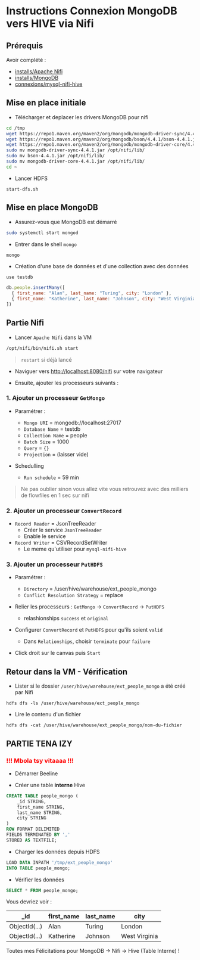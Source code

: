 # Instructions Connexion MongoDB vers HIVE via Nifi

## Prérequis

Avoir complété :

* [installs/Apache Nifi](https://github.com/kkn1ttz/TP-M/tree/master/installs/Apache%20Nifi)
* [installs/MongoDB](https://github.com/kkn1ttz/TP-M/tree/master/installs/Mongo%20DB)
* [connexions/mysql-nifi-hive](https://github.com/kkn1ttz/TP-M/tree/master/connexions/mysql-nifi-hive)

## Mise en place initiale


* Télécharger et deplacer les drivers MongoDB pour nifi

```bash
cd /tmp
wget https://repo1.maven.org/maven2/org/mongodb/mongodb-driver-sync/4.4.1/mongodb-driver-sync-4.4.1.jar -O mongodb-driver-sync-4.4.1.jar
wget https://repo1.maven.org/maven2/org/mongodb/bson/4.4.1/bson-4.4.1.jar -O bson-4.4.1.jar
wget https://repo1.maven.org/maven2/org/mongodb/mongodb-driver-core/4.4.1/mongodb-driver-core-4.4.1.jar -O mongodb-driver-core-4.4.1.jar
sudo mv mongodb-driver-sync-4.4.1.jar /opt/nifi/lib/
sudo mv bson-4.4.1.jar /opt/nifi/lib/
sudo mv mongodb-driver-core-4.4.1.jar /opt/nifi/lib/
cd ~
```

* Lancer HDFS

```
start-dfs.sh
```

## Mise en place MongoDB

* Assurez-vous que MongoDB est démarré

```bash
sudo systemctl start mongod
```


* Entrer dans le shell `mongo`
```
mongo
```

* Création d'une base de données et d'une collection avec des données

```javascript
use testdb

db.people.insertMany([
  { first_name: "Alan", last_name: "Turing", city: "London" },
  { first_name: "Katherine", last_name: "Johnson", city: "West Virginia" }
])
```


## Partie Nifi

* Lancer `Apache Nifi` dans la VM

```bash
/opt/nifi/bin/nifi.sh start
```

> `restart` si déjà lancé

* Naviguer vers [http://localhost:8080/nifi](http://localhost:8080/nifi) sur votre navigateur


* Ensuite, ajouter les processeurs suivants :

### 1. Ajouter un processeur `GetMongo`

* Paramétrer :

  * `Mongo URI` = mongodb://localhost:27017
  * `Database Name` = testdb
  * `Collection Name` = people
  * `Batch Size` = 1000
  * `Query` = `{}`
  * `Projection` = (laisser vide)

* Schedulling
  * `Run schedule` = 59 min
> Ne pas oublier sinon vous allez vite vous retrouvez avec des milliers de flowfiles en 1 sec sur nifi

### 2. Ajouter un processeur `ConvertRecord`

* `Record Reader` = JsonTreeReader
  * Créer le service `JsonTreeReader`
  * Enable le service
* `Record Writer` = CSVRecordSetWriter
  * Le meme qu'utiliser pour `mysql-nifi-hive`

### 3. Ajouter un processeur `PutHDFS`

* Paramétrer :

  * `Directory` = /user/hive/warehouse/ext_people_mongo
  * `Conflict Resolution Strategy` = replace

* Relier les processeurs : `GetMongo` -> `ConvertRecord` -> `PutHDFS`
  * relashionships `success` et `original`

* Configurer `ConvertRecord` et `PutHDFS` pour qu'ils soient `valid`

  * Dans `Relationships`, choisir `terminate` pour `failure`

* Click droit sur le canvas puis `Start`

## Retour dans la VM - Vérification

* Lister si le dossier `/user/hive/warehouse/ext_people_mongo` a été créé par Nifi

```
hdfs dfs -ls /user/hive/warehouse/ext_people_mongo
```

* Lire le contenu d'un fichier

```
hdfs dfs -cat /user/hive/warehouse/ext_people_mongo/nom-du-fichier
```

## PARTIE TENA IZY
### <span style="color: red">!!! Mbola tsy vitaaaa !!!</span>


* Démarrer Beeline

* Créer une table **interne** Hive

```sql
CREATE TABLE people_mongo (
    _id STRING,
    first_name STRING,
    last_name STRING,
    city STRING
)
ROW FORMAT DELIMITED
FIELDS TERMINATED BY ','
STORED AS TEXTFILE;
```

* Charger les données depuis HDFS

```sql
LOAD DATA INPATH '/tmp/ext_people_mongo'
INTO TABLE people_mongo;
```

* Vérifier les données

```sql
SELECT * FROM people_mongo;
```

Vous devriez voir :

| \_id          | first\_name | last\_name | city          |
| ------------- | ----------- | ---------- | ------------- |
| ObjectId(...) | Alan        | Turing     | London        |
| ObjectId(...) | Katherine   | Johnson    | West Virginia |

Toutes mes Félicitations pour MongoDB -> Nifi -> Hive (Table Interne) !
